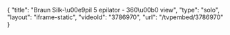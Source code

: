 {
    "title": "Braun Silk-\u00e9pil 5 epilator - 360\u00b0 view",
    "type": "solo",
    "layout": "iframe-static",
    "videoId": "3786970",
    "url": "\/tvpembed\/3786970"
}